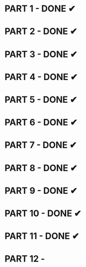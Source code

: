 # PART 1 - DONE ✔
# PART 2 - DONE ✔
# PART 3 - DONE ✔
# PART 4 - DONE ✔
# PART 5 - DONE ✔
# PART 6 - DONE ✔
# PART 7 - DONE ✔
# PART 8 - DONE ✔
# PART 9 - DONE ✔
# PART 10 - DONE ✔
# PART 11 - DONE ✔
# PART 12 -
